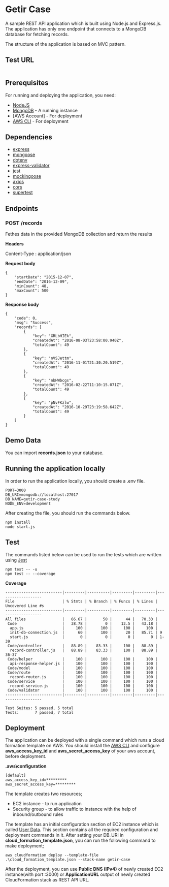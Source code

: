 # Getir Case

A sample REST API application which is built using Node.js and Express.js. The application has only one endpoint that connects to a MongoDB database for fetching records.

The structure of the application is based on MVC pattern.

## Test URL

```

```

## Prerequisites

For running and deploying the application, you need:

- [NodeJS](https://nodejs.org/en/blog/release/v12.18.3/)
- [MongoDB](https://www.mongodb.org/) - A running instance
- [AWS Account] - For deployment
- [AWS CLI](https://docs.aws.amazon.com/cli/latest/userguide/install-cliv2.html) - For deployment

## Dependencies

- [express](https://www.npmjs.com/package/express)
- [mongoose](https://www.npmjs.com/package/mongoose)
- [dotenv](https://www.npmjs.com/package/dotenv)
- [express-validator](https://www.npmjs.com/package/express-validator)
- [jest](https://www.npmjs.com/package/jest)
- [mockingoose](https://www.npmjs.com/package/mockingoose)
- [axios](https://www.npmjs.com/package/axios)
- [cors](https://www.npmjs.com/package/cors)
- [supertest](https://www.npmjs.com/package/supertest)

## Endpoints

### POST /records

Fethes data in the provided MongoDB collection and return the results

**Headers**

Content-Type : application/json

**Request body**

```
{
	"startDate": "2015-12-07",
	"endDate": "2016-12-09",
	"minCount": 48,
	"maxCount": 500
}
```

**Response body**

```
{
	"code": 0,
	"msg": "Success",
	"records": [
		{
			"key": "GRLbHIEk",
			"createdAt": "2016-08-03T23:58:00.940Z",
			"totalCount": 49
		},
		{
			"key": "nVSJettm",
			"createdAt": "2016-11-01T21:30:20.519Z",
			"totalCount": 49
		},
		{
			"key": "nbHWbcgs",
			"createdAt": "2016-02-22T11:10:15.071Z",
			"totalCount": 49
		},
		{
			"key": "pNvFKzlw",
			"createdAt": "2016-10-29T23:19:58.642Z",
			"totalCount": 49
		}
	]
}
```

## Demo Data

You can import **records.json** to your database.

## Running the application locally

In order to run the application locally, you should create a .env file.

```shell
PORT=3000
DB_URI=mongodb://localhost:27017
DB_NAME=getir-case-study
NODE_ENV=development
```

After creating the file, you should run the commands below.

```shell
npm install
node start.js
```

## Test

The commands listed below can be used to run the tests which are written using [Jest](https://www.npmjs.com/package/jest)

```shell
npm test -- -u
npm test -- --coverage
```

**Coverage**

```
-------------------------|---------|----------|---------|---------|-------------------
File                     | % Stmts | % Branch | % Funcs | % Lines | Uncovered Line #s 
-------------------------|---------|----------|---------|---------|-------------------
All files                |   66.67 |       50 |      44 |   70.33 |                   
 Code                    |   38.78 |        0 |    12.5 |   43.18 |                   
  app.js                 |     100 |      100 |     100 |     100 |                   
  init-db-connection.js  |      60 |      100 |      20 |   85.71 | 9                 
  start.js               |       0 |        0 |       0 |       0 | 1-39              
 Code/controller         |   88.89 |    83.33 |     100 |   88.89 |                   
  record-controller.js   |   88.89 |    83.33 |     100 |   88.89 | 36-37
 Code/helper             |     100 |      100 |     100 |     100 | 
  api-response-helper.js |     100 |      100 |     100 |     100 | 
 Code/model              |     100 |      100 |     100 |     100 | 
 Code/route              |     100 |      100 |     100 |     100 | 
  record-router.js       |     100 |      100 |     100 |     100 | 
 Code/service            |     100 |      100 |     100 |     100 | 
  record-service.js      |     100 |      100 |     100 |     100 | 
 Code/validator          |     100 |      100 |     100 |     100 | 
-------------------------|---------|----------|---------|---------|-------------------

Test Suites: 5 passed, 5 total
Tests:       7 passed, 7 total
```

## Deployment

The application can be deployed with a single command which runs a cloud formation template on AWS. You should install the [AWS CLI](https://docs.aws.amazon.com/cli/latest/userguide/install-cliv2.html) and configure **aws_access_key_id** and **aws_secret_access_key** of your aws account, before deployment.

**\.aws\configuration**
```shell
[default]
aws_access_key_id=*********
aws_secret_access_key=*********
```

The template creates two resources;

* EC2 instance - to run application
* Security group - to allow traffic to instance with the help of inbound/outbound rules

The template has an initial configuration section of EC2 instance which is called [User Data](https://docs.aws.amazon.com/AWSEC2/latest/UserGuide/user-data.html). This section contains all the required configuration and deployment commands in it. After setting your DB_URI in **cloud_formation_template.json**, you can run the following command to make deployment;

```shell
aws cloudformation deploy --template-file .\cloud_formation_template.json --stack-name getir-case
```

After the deployment, you can use **Public DNS (IPv4)** of newly created EC2 instance(with port :3000) or **ApplicationURL** output of newly created CloudFormation stack as REST API URL.
